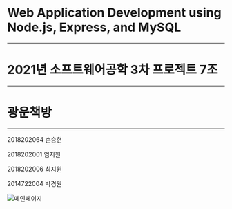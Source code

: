 # Web Application Development using Node.js, Express, and MySQL
---------------------------------------
# 2021년 소프트웨어공학 3차 프로젝트 7조
---------------------------------------
# **광운책방**
---------------------------------------
2018202064 손승현

2018202001 염지원

2018202006 최지원

2014722004 박경원

![메인페이지](https://user-images.githubusercontent.com/55887179/120493730-2b414100-c3f6-11eb-979c-138af117c54a.jpg)
